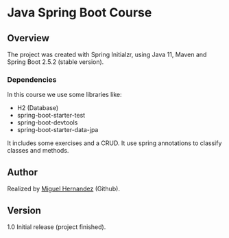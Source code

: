 # Java Spring Boot Course


## Overview
The project was created with Spring Initialzr, using Java 11, Maven and Spring Boot 2.5.2 (stable version). 
### Dependencies

In this course we use some libraries like:

- H2 (Database)
- spring-boot-starter-test
- spring-boot-devtools
- spring-boot-starter-data-jpa

It includes some exercises and a CRUD. It use spring annotations to classify classes and methods. 

## Author
Realized by [Miguel Hernandez](https://github.com/Santia0098 "Miguel Hernandez") (Github).

## Version

1.0 Initial release (project finished).
